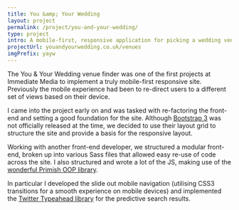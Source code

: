 ```yaml
---
title: You &amp; Your Wedding
layout: project
permalink: /project/you-and-your-wedding/
type: project
intro: A mobile-first, responsive application for picking a wedding venue
projectUrl: youandyourwedding.co.uk/venues
imgPrefix: yayw
---
```


The You &amp; Your Wedding venue finder was one of the first projects at Immediate Media to implement a truly mobile-first responsive site. Previously the mobile experience had been to re-direct users to a different set of views based on their device.

I came into the project early on and was tasked with re-factoring the front-end and setting a good foundation for the site. Although [Bootstrap 3](http://getbootstrap.com) was not officially released at the time, we decided to use their layout grid to structure the site and provide a basis for the responsive layout.

Working with another front-end developer, we structured a modular front-end, broken up into various Sass files that allowed easy re-use of code across the site. I also structured and wrote a lot of the JS, making use of the [wonderful Primish OOP library](https://github.com/DimitarChristoff/primish).

In particular I developed the slide out mobile navigation (utilising CSS3 transitions for a smooth experience on mobile devices) and implemented the [Twitter Typeahead library](http://twitter.github.io/typeahead.js/) for the predictive search results.
